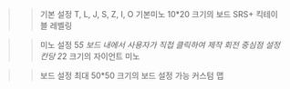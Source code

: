 >> 기본 설정
> T, L, J, S, Z, I, O 기본미노
> 10*20 크기의 보드
> SRS+ 킥테이블
> 레벨링
> 
> 
> 


>> 미노 설정
> 5*5 보드 내에서 사용자가 직접 클릭하여 제작
> 회전 중심점 설정
> 칸당 2*2 크기의 자이언트 미노


>> 보드 설정
> 최대 50*50 크기의 보드 설정 가능
> 커스텀 맵
> 